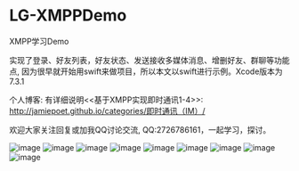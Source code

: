 # LG-XMPPDemo
XMPP学习Demo

实现了登录、好友列表，好友状态、发送接收多媒体消息、增删好友、群聊等功能点, 因为很早就开始用swift来做项目，所以本文以swift进行示例。Xcode版本为7.3.1

个人博客: 有详细说明<<基于XMPP实现即时通讯1-4>>: http://jamiepoet.github.io/categories/即时通讯（IM）/ 

欢迎大家关注回复或加我QQ讨论交流, QQ:2726786161，一起学习，探讨。

 ![image](https://github.com/Jamie-Ling-iOS/LG-XMPPDemo/blob/master/Demo-Pic/Login.png)
 ![image](https://github.com/Jamie-Ling-iOS/LG-XMPPDemo/blob/master/Demo-Pic/FriendList.png)
 ![image](https://github.com/Jamie-Ling-iOS/LG-XMPPDemo/blob/master/Demo-Pic/FriendChat0.png)
 ![image](https://github.com/Jamie-Ling-iOS/LG-XMPPDemo/blob/master/Demo-Pic/FriendChat1.png)
 ![image](https://github.com/Jamie-Ling-iOS/LG-XMPPDemo/blob/master/Demo-Pic/FriendChat2.png)
 ![image](https://github.com/Jamie-Ling-iOS/LG-XMPPDemo/blob/master/Demo-Pic/Menu.png)
 ![image](https://github.com/Jamie-Ling-iOS/LG-XMPPDemo/blob/master/Demo-Pic/AddFriend.png)
 ![image](https://github.com/Jamie-Ling-iOS/LG-XMPPDemo/blob/master/Demo-Pic/CreateRoom.png)
 ![image](https://github.com/Jamie-Ling-iOS/LG-XMPPDemo/blob/master/Demo-Pic/RoomChat.png)
